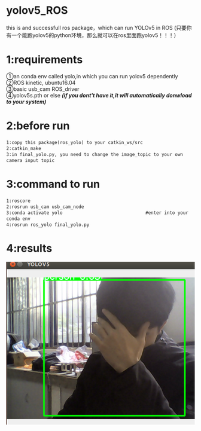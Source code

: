 # yolov5_ROS
this is and successfull ros package，which can run YOLOv5 in ROS 
(只要你有一个能跑yolov5的python环境，那么就可以在ros里面跑yolov5！！！）

# 1:requirements
①an conda env called yolo,in which you can run yolov5 dependently  
②ROS kinetic, ubuntu16.04  
③basic usb_cam ROS_driver  
④yolov5s.pth or else ***(if you dont't have it,it will automatically donwload to your system)***

# 2:before run
```
1:copy this package(ros_yolo) to your catkin_ws/src  
2:catkin_make  
3:in final_yolo.py, you need to change the image_topic to your own camera input topic  
```

# 3:command to run
```
1:roscore
2:rosrun usb_cam usb_cam_node  
3:conda activate yolo                               #enter into your conda env
4:rosrun ros_yolo final_yolo.py  
```
# 4:results
![yolo](./readme/yolo.png)


